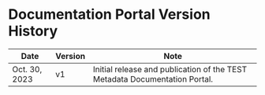 # Documentation Portal Version History

| Date | Version | Note |
|------|---------|------|
| Oct. 30, 2023 | v1 | Initial release and publication of the TEST Metadata Documentation Portal. |